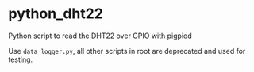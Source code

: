 # python_dht22
Python script to read the DHT22 over GPIO with pigpiod

Use `data_logger.py`, all other scripts in root are deprecated and used for testing.
